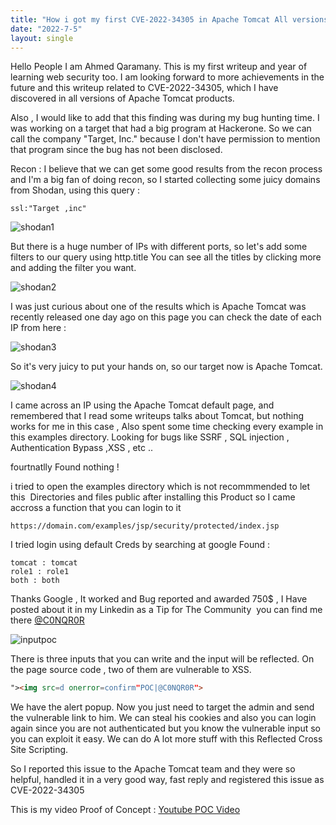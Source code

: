 ```yaml
---
title: "How i got my first CVE-2022-34305 in Apache Tomcat All versions "
date: "2022-7-5"
layout: single
---
```

Hello People
I am Ahmed Qaramany. This is my first writeup and year of learning web security too. I am looking forward to more achievements in the future and this writeup related to CVE-2022-34305, which I have discovered in all versions of Apache Tomcat products.


Also , I would like to add that this finding was during my bug hunting time.
I was working on a target that had a big program at Hackerone. So we can call the company "Target, Inc."
because I don't have permission to mention that program since the bug has not been disclosed.


Recon : 
I believe that we can get some good results from the recon process and I'm a big fan of doing recon, so I started collecting some juicy domains from Shodan, using this query :


```
ssl:"Target ,inc"
```



![shodan1](https://i.imgur.com/hEA5cbc.png)



But there is a huge number of IPs with different ports, so let's add some filters to our query using http.title
You can see all the titles by clicking more and adding the filter you want.



![shodan2](https://i.imgur.com/oqfZV69.png)



I was just curious about one of the results which is Apache Tomcat was recently released one day ago on this page you can check the date of each IP from here : 



![shodan3](https://i.imgur.com/Ey1qnSh.png)



So it's very juicy to put your hands on, so our target now is Apache Tomcat.


![shodan4](https://i.imgur.com/SJu2cYS.png)



I came across an IP using the Apache Tomcat default page, and remembered that I read some writeups talks about Tomcat, but nothing works for me in this case , Also spent some time checking every example in this examples directory.
Looking for bugs like 
SSRF , SQL injection , Authentication Bypass ,XSS , etc ..


fourtnatlly Found nothing !



i tried to open the examples directory which is not recommmended to let this 
Directories and files public after installing this Product
so I came accross a function that you can login to it 


```
https://domain.com/examples/jsp/security/protected/index.jsp
```

I tried login using default Creds by searching at google Found : 



```
tomcat : tomcat 
role1 : role1
both : both 
```



Thanks Google , It worked and Bug reported and awarded 750$ , I Have posted about it in my Linkedin as a Tip for The Community 
you can find me there [@C0NQR0R](https://www.linkedin.com/in/c0nqr0r/)



![inputpoc](https://i.imgur.com/myJXPf3.png)




There is three inputs that you can write and the input will be reflected. On the page source code , two of them are vulnerable to XSS.



```html
"><img src=d onerror=confirm"POC|@C0NQR0R"> 
```


We have the alert popup. Now you just need to target the admin and send the vulnerable link to him.
We can steal his cookies and also you can login again since you are not authenticated but you know the vulnerable input so you can exploit it easy. We can do A lot more stuff with this Reflected Cross Site Scripting. 



So I reported this issue to the Apache Tomcat team and they were so helpful, handled it in a very good way, fast reply  and registered this issue as CVE-2022-34305



This is my video Proof of Concept : 
[Youtube POC Video](https://www.youtube.com/watch?v=knSPk7UgqSM)


